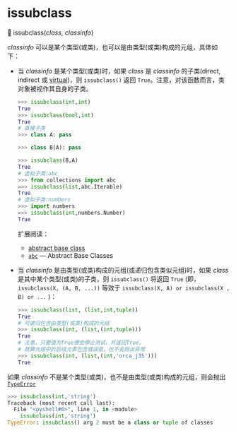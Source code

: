 # issubclass

🔨 issubclass(*class*, *classinfo*)

*classinfo* 可以是某个类型(或类)，也可以是由类型(或类)构成的元组，具体如下：

- 当 *classinfo* 是某个类型(或类)时，如果 *class* 是 *classinfo* 的子类(direct, indirect 或 [virtual](https://docs.python.org/3.7/glossary.html#term-abstract-base-class))，则 `issubclass()` 返回 `True`。注意，对该函数而言，类对象被视作其自身的子类。

  ```python
  >>> issubclass(int,int)
  True
  >>> issubclass(bool,int)
  True
  # 直接子类
  >>> class A: pass
  
  >>> class B(A): pass
  
  >>> issubclass(B,A)
  True
  # 虚拟子类:abc
  >>> from collections import abc
  >>> issubclass(list,abc.Iterable)
  True
  # 虚拟子类:numbers
  >>> import numbers
  >>> issubclass(int,numbers.Number)
  True
  ```

  扩展阅读：

  - [abstract base class](https://docs.python.org/3.7/glossary.html#term-abstract-base-class)
  - [`abc`](https://docs.python.org/3.7/library/abc.html#module-abc) — Abstract Base Classes

- 当 *classinfo* 是由类型(或类)构成的元组(或递归包含类似元组)时，如果 *class* 是其中某个类型(或类)的子类，则 `issubclass()` 将返回 `True` (即，`issubclass(X, (A, B, ...))` 等效于 `issubclass(X, A) or issubclass(X , B) or ...` )：

  ```python
  >>> issubclass(list, (list,int,tuple))
  True
  # 可递归包含由类型(或类)构成的元组
  >>> issubclass(int, (list,(int,tuple)))
  True
  # 注意，只要值为True便会停止测试，并返回True，
  # 就算元组中的后续元素包含错误值，也不会抛出异常
  >>> issubclass(int, (list,(int,'orca_j35')))
  True
  ```

如果 *classinfo* 不是某个类型(或类)，也不是由类型(或类)构成的元组，则会抛出 [`TypeError`](https://docs.python.org/3.7/library/exceptions.html#TypeError)

```python
>>> issubclass(int,'string')
Traceback (most recent call last):
  File "<pyshell#6>", line 1, in <module>
    issubclass(int,'string')
TypeError: issubclass() arg 2 must be a class or tuple of classes
```

